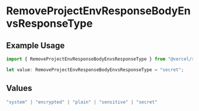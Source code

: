 # RemoveProjectEnvResponseBodyEnvsResponseType

## Example Usage

```typescript
import { RemoveProjectEnvResponseBodyEnvsResponseType } from "@vercel/sdk/models/operations/removeprojectenv.js";

let value: RemoveProjectEnvResponseBodyEnvsResponseType = "secret";
```

## Values

```typescript
"system" | "encrypted" | "plain" | "sensitive" | "secret"
```